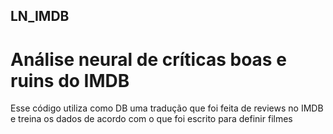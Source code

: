 ## LN_IMDB
# Análise neural de críticas boas e ruins do IMDB
Esse código utiliza como DB uma tradução que foi feita de reviews no IMDB e treina os dados de acordo com o que foi escrito para definir filmes

